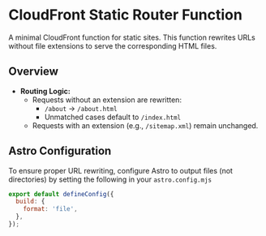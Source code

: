 # CloudFront Static Router Function

A minimal CloudFront function for static sites. This function rewrites URLs without file extensions to serve the corresponding HTML files.

## Overview

- **Routing Logic:**  
  - Requests without an extension are rewritten:
    - `/about` → `/about.html`
    - Unmatched cases default to `/index.html`
  - Requests with an extension (e.g., `/sitemap.xml`) remain unchanged.

## Astro Configuration

To ensure proper URL rewriting, configure Astro to output files (not directories) by setting the following in your `astro.config.mjs`

```mjs
export default defineConfig({
  build: {
    format: 'file',
  },
});
